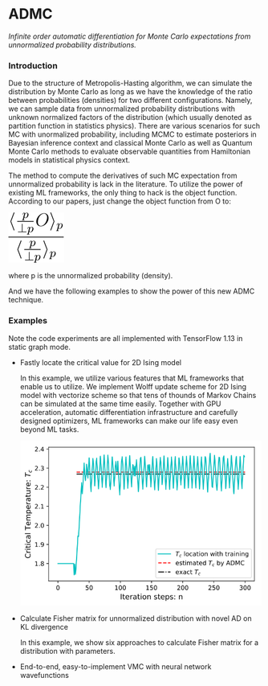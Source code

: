 ADMC
==========

*Infinite order automatic differentiation for Monte Carlo expectations from unnormalized probability distributions.*

### Introduction

Due to the structure of Metropolis-Hasting algorithm, we can simulate the distribution by Monte Carlo as long as we have the knowledge of the ratio between probabilities (densities) for two different configurations. Namely, we can sample data from unnormalized probability distributions with unknown normalized factors of the distribution (which usually denoted as partition function in statistics physics). There are various scenarios for such MC with unormalized probability, including MCMC to estimate posteriors in Bayesian inference context and classical Monte Carlo as well as Quantum Monte Carlo methods to evaluate observable quantities from Hamiltonian models in statistical physics context.

The method to compute the derivatives of such MC expectation from unnormalized probability is lack in the literature. To utilize the power of existing ML frameworks, the only thing to hack is the object function. According to our papers, just change the object function from O to:

![$$\frac{\langle \frac{p}{\bot{p}}O\rangle_p}{\langle \frac{p}{\bot {p}}\rangle_p}$$](./static/admcobj.svg)

where p is the unnormalized probability (density).

And we have the following examples to show the power of this new ADMC technique.

### Examples

Note the code experiments are all implemented with TensorFlow 1.13 in static graph mode.

* Fastly locate the critical value for 2D Ising model

  In this example, we utilize various features that ML frameworks that enable us to utilize. We implement Wolff update scheme for 2D Ising model with vectorize scheme so that tens of thounds of Markov Chains can be simulated at the same time easily. Together with GPU acceleration, automatic differentiation infrastructure and carefully designed optimizers, ML frameworks can make our life easy even beyond ML tasks.

  ![](./static/tctraining.svg)

* Calculate Fisher matrix for unnormalized distribution with novel AD on KL divergence

  In this example, we show six approaches to calculate Fisher matrix for a distribution with parameters.


* End-to-end, easy-to-implement VMC with neural network wavefunctions